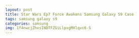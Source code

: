 ```yaml
---
layout: post
title: Star Wars Ep7 Force Awakens Samsung Galaxy S9 Case
tags: samsung galaxy s9
categories: samsung
img: 1f4nwcjZhxsINDTFZGiLlpxgMXlqvc6-S
---
```

